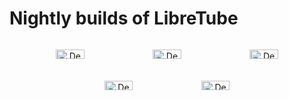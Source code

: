 # Nightly builds of LibreTube

<div align="center" style="width:100%; display:flex; justify-content:space-between;">
  
[<img src="https://libretube.dev/assets/debug-widgets/arm64-v8a.svg" alt="Debug-arm64-v8a" width="30%">](https://github.com/libre-tube/NightlyBuilds/raw/main/app-arm64-v8a-debug-signed.apk)
[<img src="https://libretube.dev/assets/debug-widgets/armeabi-v7a.svg" alt="Debug-armeabi-v7a" width="30%">](https://github.com/libre-tube/NightlyBuilds/raw/main/app-armeabi-v7a-debug-signed.apk)
[<img src="https://libretube.dev/assets/debug-widgets/universal.svg" alt="Debug-universal" width="30%">](https://github.com/libre-tube/NightlyBuilds/raw/main/app-universal-debug-signed.apk)
[<img src="https://libretube.dev/assets/debug-widgets/x86.svg" alt="Debug-x86" width="30%">](https://github.com/libre-tube/NightlyBuilds/raw/main/app-x86-debug-signed.apk)
[<img src="https://libretube.dev/assets/debug-widgets/x86_64.svg" alt="Debug-x86_64" width="30%">](https://github.com/libre-tube/NightlyBuilds/raw/main/app-x86_64-debug-signed.apk)

</div>
